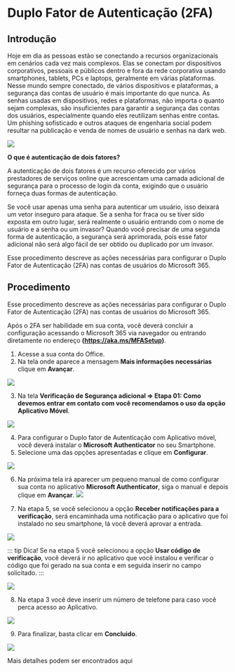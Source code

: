 # Duplo Fator de Autenticação (2FA)

## Introdução
Hoje em dia as pessoas estão se conectando a recursos organizacionais em cenários cada vez mais complexos. Elas se conectam por dispositivos corporativos, pessoais e públicos dentro e fora da rede corporativa usando smartphones, tablets, PCs e laptops, geralmente em várias plataformas. Nesse mundo sempre conectado, de vários dispositivos e plataformas, a segurança das contas de usuário é mais importante do que nunca. As senhas usadas em dispositivos, redes e plataformas, não importa o quanto sejam complexas, são insuficientes para garantir a segurança das contas dos usuários, especialmente quando eles reutilizam senhas entre contas. Um phishing sofisticado e outros ataques de engenharia social podem resultar na publicação e venda de nomes de usuário e senhas na dark web.

![](/img/auth2-compressor.png)

<b>O que é autenticação de dois fatores?</b>

A autenticação de dois fatores é um recurso oferecido por vários prestadores de serviços online que acrescentam uma camada adicional de segurança para o processo de login da conta, exigindo que o usuário forneça duas formas de autenticação.

Se você usar apenas uma senha para autenticar um usuário, isso deixará um vetor inseguro para ataque. Se a senha for fraca ou se tiver sido exposta em outro lugar, será realmente o usuário entrando com o nome de usuário e a senha ou um invasor? Quando você precisar de uma segunda forma de autenticação, a segurança será aprimorada, pois esse fator adicional não será algo fácil de ser obtido ou duplicado por um invasor.

Esse procedimento descreve as ações necessárias para configurar o Duplo Fator de Autenticação (2FA) nas contas de usuários do Microsoft 365.
## Procedimento
Esse procedimento descreve as ações necessárias para configurar o Duplo Fator de Autenticação (2FA) nas contas de usuários do Microsoft 365.

Após o 2FA ser habilidade em sua conta, você deverá concluir a configuração acessando o Microsoft 365 via navegador ou entrando diretamente no endereço <b>(https://aka.ms/MFASetup)</b>.

1. Acesse a sua conta do Office.
2. Na tela onde aparece a mensagem <b>Mais informações necessárias</b> clique em <b>Avançar</b>.

![](/2fa-m365/img001.png)

3. Na tela <b>Verificação de Segurança adicional => Etapa 01: Como devemos entrar em contato com você recomendamos o uso da opção Aplicativo Móvel</b>.

![](/2fa-m365/img002.png)

4. Para configurar o Duplo fator de Autenticação com Aplicativo móvel, você deverá instalar o <b>Microsoft Authenticator</b> no seu Smartphone. 
5. Selecione uma das opções apresentadas e clique em <b>Configurar</b>.

![](/2fa-m365/img003.png)

6. Na próxima tela irá aparecer um pequeno manual de como configurar sua conta no aplicativo <b>Microsoft Authenticator</b>, siga o manual e depois clique em <b>Avançar</b>.
![](/2fa-m365/img004.png)

7. Na etapa 5, se você selecionou a opção <b>Receber notificações para a verificação</b>, será encaminhada uma notificação para o aplicativo que foi instalado no seu smartphone, lá você deverá aprovar a entrada.

![](/2fa-m365/img005.png)

::: tip Dica!
Se na etapa 5 você selecionou a opção <b>Usar código de verificação</b>, você deverá ir no aplicativo que você instalou e verificar o código que foi gerado na sua conta e em seguida inserir no campo solicitado.
:::

![](/2fa-m365/img006.png)

8. Na etapa 3 você deve inserir um número de telefone para caso você perca acesso ao Aplicativo.

![](/2fa-m365/img007.png)

9. Para finalizar, basta clicar em <b>Concluido</b>.

![](/2fa-m365/img008.png)

	
Mais detalhes podem ser encontrados aqui [](https://docs.microsoft.com/en-us/azure/active-directory/user-help/multi-factor-authentication-end-user-manage-settings?redirectedfrom=MSDN)


